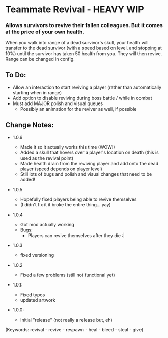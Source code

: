 # Teammate Revival - HEAVY WIP

### Allows survivors to revive their fallen colleagues. But it comes at the price of your own health. 
When you walk into range of a dead survivor's skull, your health will transfer to the dead survivor (with a speed based on level, and stopping at 10%) until the survivor has taken 50 health from you. 
They will then revive. Range can be changed in config.



## To Do:
* Allow an interaction to start reviving a player (rather than automatically starting when in range)
* Add option to disable reviving during boss battle / while in combat
* Must add MAJOR polish and visual queues
    * Possibly an animation for the reviver as well, if possible


## Change Notes:

* 1.0.6
    * Made it so it actually works this time (WOW!)
    * Added a skull that hovers over a player's location on death (this is used as the revival point)
    * Made health drain from the reviving player and add onto the dead player (speed depends on player level)
    * Still lots of bugs and polish and visual changes that need to be added!

* 1.0.5
    * Hopefully fixed players being able to revive themselves
    * (I didn't fix it it broke the entire thing... yay)

* 1.0.4
    * Got mod actually working
    * Bugs:
        * Players can revive themselves after they die :|

* 1.0.3
    * fixed versioning

* 1.0.2
    * Fixed a few problems (still not functional yet)

* 1.0.1:
    * Fixed typos
    * updated artwork

* 1.0.0:
    * Initial "release" (not really a release but, eh)


(Keywords: revival - revive - respawn - heal - bleed - steal - give)

